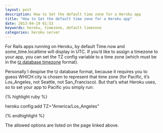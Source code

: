 ```yaml
---
layout: post
description: How to Set the default time zone for a Heroku app
title: "How to Set the default time zone for a Heroku app"
date: 2013-04-19 01:53
keywords: heroku, timezone, default timezone
categories: heroku server
---
```


For Rails apps running on Heroku, by default Time.now and some_time.localtime will display in UTC. If you’d like to assign a timezone to your app, you can set the TZ config variable to a time zone (which must be in the [tz database timezone](http://en.wikipedia.org/wiki/List_of_tz_database_time_zones) format).

Personally I despise the tz database format, because it requires you to guess WHICH city is chosen to represent that time zone (for Pacific, it’s Los_Angeles, not Seattle, not San_Francisco). But that’s what Heroku uses, so to set your app to Pacific you simply run:

{% highlight ruby %}

  heroku config:add TZ="America/Los_Angeles"

{% endhighlight %}

The allowed options are listed on the page linked above.
